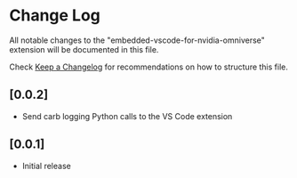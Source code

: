 # Change Log

All notable changes to the "embedded-vscode-for-nvidia-omniverse" extension will be documented in this file.

Check [Keep a Changelog](http://keepachangelog.com/) for recommendations on how to structure this file.

## [0.0.2]

- Send carb logging Python calls to the VS Code extension

## [0.0.1]

- Initial release